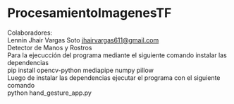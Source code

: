# ProcesamientoImagenesTF  
Colaboradores:  
Lennin Jhair Vargas Soto jhairvargas611@gmail.com  
Detector de Manos y Rostros  
Para la ejecucción del programa mediante el siguiente comando instalar las dependencias  
pip install opencv-python mediapipe numpy pillow  
Luego de instalar las dependencias ejecutar el programa con el siguiente comando  
python hand_gesture_app.py

